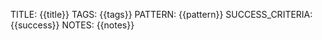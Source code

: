 TITLE: {{title}}
TAGS: {{tags}}
PATTERN: {{pattern}}
SUCCESS_CRITERIA: {{success}}
NOTES:
{{notes}}

